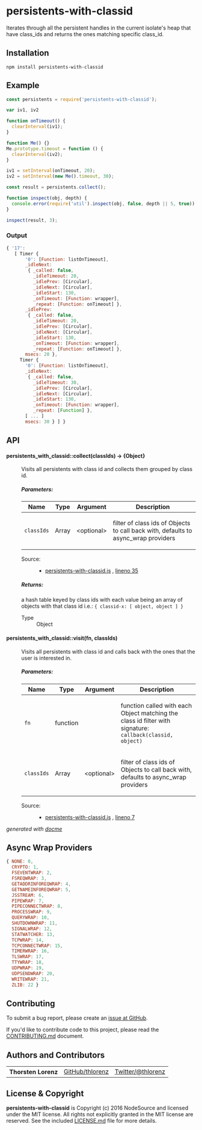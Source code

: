# persistents-with-classid

Iterates through all the persistent handles in the current isolate's heap that have class_ids and returns the ones matching specific class_id.

## Installation

    npm install persistents-with-classid

## Example

```js
const persistents = require('persistents-with-classid');

var iv1, iv2

function onTimeout() {
  clearInterval(iv1);
}

function Me() {}
Me.prototype.timeout = function () {
  clearInterval(iv2);
}

iv1 = setInterval(onTimeout, 20);
iv2 = setInterval(new Me().timeout, 30);

const result = persistents.collect();

function inspect(obj, depth) {
  console.error(require('util').inspect(obj, false, depth || 5, true));
}

inspect(result, 3);
```

### Output

```js
{ '17':
   [ Timer {
       '0': [Function: listOnTimeout],
       _idleNext:
        { _called: false,
          _idleTimeout: 20,
          _idlePrev: [Circular],
          _idleNext: [Circular],
          _idleStart: 130,
          _onTimeout: [Function: wrapper],
          _repeat: [Function: onTimeout] },
       _idlePrev:
        { _called: false,
          _idleTimeout: 20,
          _idlePrev: [Circular],
          _idleNext: [Circular],
          _idleStart: 130,
          _onTimeout: [Function: wrapper],
          _repeat: [Function: onTimeout] },
       msecs: 20 },
     Timer {
       '0': [Function: listOnTimeout],
       _idleNext:
        { _called: false,
          _idleTimeout: 30,
          _idlePrev: [Circular],
          _idleNext: [Circular],
          _idleStart: 130,
          _onTimeout: [Function: wrapper],
          _repeat: [Function] },
       [ ... ]
       msecs: 30 } ] }
```

## API

<!-- START docme generated API please keep comment here to allow auto update -->
<!-- DON'T EDIT THIS SECTION, INSTEAD RE-RUN docme TO UPDATE -->

<div>
<div class="jsdoc-githubify">
<section>
<article>
<div class="container-overview">
<dl class="details">
</dl>
</div>
<dl>
<dt>
<h4 class="name" id="persistents_with_classid::collect"><span class="type-signature"></span>persistents_with_classid::collect<span class="signature">(<span class="optional">classIds</span>)</span><span class="type-signature"> &rarr; {Object}</span></h4>
</dt>
<dd>
<div class="description">
<p>Visits all persistents with class id and collects them grouped by class id.</p>
</div>
<h5>Parameters:</h5>
<table class="params">
<thead>
<tr>
<th>Name</th>
<th>Type</th>
<th>Argument</th>
<th class="last">Description</th>
</tr>
</thead>
<tbody>
<tr>
<td class="name"><code>classIds</code></td>
<td class="type">
<span class="param-type">Array</span>
</td>
<td class="attributes">
&lt;optional><br>
</td>
<td class="description last"><p>filter of class ids of Objects to call back with, defaults to async_wrap providers</p></td>
</tr>
</tbody>
</table>
<dl class="details">
<dt class="tag-source">Source:</dt>
<dd class="tag-source"><ul class="dummy">
<li>
<a href="https://github.com/nodesource/persistents-with-classid/blob/master/persistents-with-classid.js">persistents-with-classid.js</a>
<span>, </span>
<a href="https://github.com/nodesource/persistents-with-classid/blob/master/persistents-with-classid.js#L35">lineno 35</a>
</li>
</ul></dd>
</dl>
<h5>Returns:</h5>
<div class="param-desc">
<p>a hash table keyed by class ids with each value being an array of objects with that class id
i.e.: <code>{ classid-x: [ object, object ] }</code></p>
</div>
<dl>
<dt>
Type
</dt>
<dd>
<span class="param-type">Object</span>
</dd>
</dl>
</dd>
<dt>
<h4 class="name" id="persistents_with_classid::visit"><span class="type-signature"></span>persistents_with_classid::visit<span class="signature">(fn, <span class="optional">classIds</span>)</span><span class="type-signature"></span></h4>
</dt>
<dd>
<div class="description">
<p>Visits all persistents with class id and calls back with the ones that
the user is interested in.</p>
</div>
<h5>Parameters:</h5>
<table class="params">
<thead>
<tr>
<th>Name</th>
<th>Type</th>
<th>Argument</th>
<th class="last">Description</th>
</tr>
</thead>
<tbody>
<tr>
<td class="name"><code>fn</code></td>
<td class="type">
<span class="param-type">function</span>
</td>
<td class="attributes">
</td>
<td class="description last"><p>function called with each Object matching the class id filter
with signature: <code>callback(classid, object)</code></p></td>
</tr>
<tr>
<td class="name"><code>classIds</code></td>
<td class="type">
<span class="param-type">Array</span>
</td>
<td class="attributes">
&lt;optional><br>
</td>
<td class="description last"><p>filter of class ids of Objects to call back with, defaults to async_wrap providers</p></td>
</tr>
</tbody>
</table>
<dl class="details">
<dt class="tag-source">Source:</dt>
<dd class="tag-source"><ul class="dummy">
<li>
<a href="https://github.com/nodesource/persistents-with-classid/blob/master/persistents-with-classid.js">persistents-with-classid.js</a>
<span>, </span>
<a href="https://github.com/nodesource/persistents-with-classid/blob/master/persistents-with-classid.js#L7">lineno 7</a>
</li>
</ul></dd>
</dl>
</dd>
</dl>
</article>
</section>
</div>

*generated with [docme](https://github.com/thlorenz/docme)*
</div>
<!-- END docme generated API please keep comment here to allow auto update -->

## Async Wrap Providers

```js
{ NONE: 0,
  CRYPTO: 1,
  FSEVENTWRAP: 2,
  FSREQWRAP: 3,
  GETADDRINFOREQWRAP: 4,
  GETNAMEINFOREQWRAP: 5,
  JSSTREAM: 6,
  PIPEWRAP: 7,
  PIPECONNECTWRAP: 8,
  PROCESSWRAP: 9,
  QUERYWRAP: 10,
  SHUTDOWNWRAP: 11,
  SIGNALWRAP: 12,
  STATWATCHER: 13,
  TCPWRAP: 14,
  TCPCONNECTWRAP: 15,
  TIMERWRAP: 16,
  TLSWRAP: 17,
  TTYWRAP: 18,
  UDPWRAP: 19,
  UDPSENDWRAP: 20,
  WRITEWRAP: 21,
  ZLIB: 22 }
```
 
## Contributing

To submit a bug report, please create an [issue at GitHub][].

If you'd like to contribute code to this project, please read the
[CONTRIBUTING.md][] document.

## Authors and Contributors

<table><tbody>
  <tr>
    <th align="left">Thorsten Lorenz</th>
    <td><a href="https://github.com/thlorenz">GitHub/thlorenz</a></td>
    <td><a href="https://twitter.com/thlorenz">Twitter/@thlorenz</a></td>
  </tr>
</tbody></table>


## License & Copyright

**persistents-with-classid** is Copyright (c) 2016 NodeSource and licensed under the
MIT license. All rights not explicitly granted in the MIT license are reserved.
See the included [LICENSE.md][] file for more details.


[issue at GitHub]: https://github.com/nodesource/persistents-with-classid/issues
[CONTRIBUTING.md]: CONTRIBUTING.md
[LICENSE.md]: LICENSE.md

